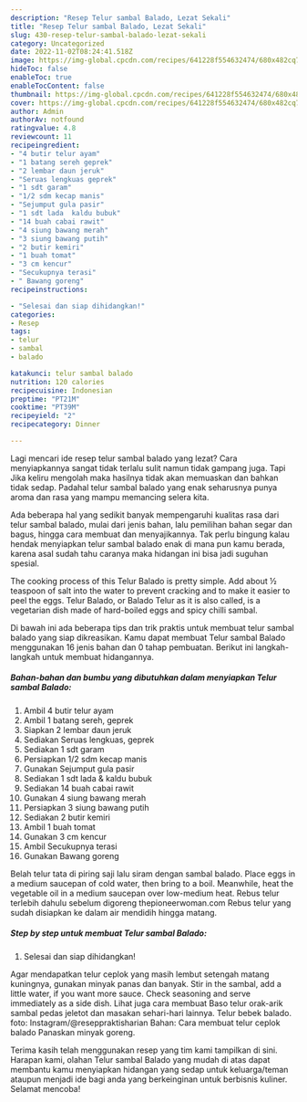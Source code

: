 ```yaml
---
description: "Resep Telur sambal Balado, Lezat Sekali"
title: "Resep Telur sambal Balado, Lezat Sekali"
slug: 430-resep-telur-sambal-balado-lezat-sekali
category: Uncategorized
date: 2022-11-02T08:24:41.518Z
image: https://img-global.cpcdn.com/recipes/641228f554632474/680x482cq70/telur-sambal-balado-foto-resep-utama.jpg
hideToc: false
enableToc: true
enableTocContent: false
thumbnail: https://img-global.cpcdn.com/recipes/641228f554632474/680x482cq70/telur-sambal-balado-foto-resep-utama.jpg
cover: https://img-global.cpcdn.com/recipes/641228f554632474/680x482cq70/telur-sambal-balado-foto-resep-utama.jpg
author: Admin
authorAv: notfound
ratingvalue: 4.8
reviewcount: 11
recipeingredient:
- "4 butir telur ayam"
- "1 batang sereh geprek"
- "2 lembar daun jeruk"
- "Seruas lengkuas geprek"
- "1 sdt garam"
- "1/2 sdm kecap manis"
- "Sejumput gula pasir"
- "1 sdt lada  kaldu bubuk"
- "14 buah cabai rawit"
- "4 siung bawang merah"
- "3 siung bawang putih"
- "2 butir kemiri"
- "1 buah tomat"
- "3 cm kencur"
- "Secukupnya terasi"
- " Bawang goreng"
recipeinstructions:

- "Selesai dan siap dihidangkan!"
categories:
- Resep
tags:
- telur
- sambal
- balado

katakunci: telur sambal balado 
nutrition: 120 calories
recipecuisine: Indonesian
preptime: "PT21M"
cooktime: "PT39M"
recipeyield: "2"
recipecategory: Dinner

---
```



Lagi mencari ide resep telur sambal balado yang lezat? Cara menyiapkannya sangat tidak terlalu sulit namun tidak gampang juga. Tapi Jika keliru mengolah maka hasilnya tidak akan memuaskan dan bahkan tidak sedap. Padahal telur sambal balado yang enak seharusnya punya aroma dan rasa yang mampu memancing selera kita.


Ada beberapa hal yang sedikit banyak mempengaruhi kualitas rasa dari telur sambal balado, mulai dari jenis bahan, lalu pemilihan bahan segar dan bagus, hingga cara membuat dan menyajikannya. Tak perlu bingung kalau hendak menyiapkan telur sambal balado enak di mana pun kamu berada, karena asal sudah tahu caranya maka hidangan ini bisa jadi suguhan spesial.

The cooking process of this Telur Balado is pretty simple. Add about ½ teaspoon of salt into the water to prevent cracking and to make it easier to peel the eggs. Telur Balado, or Balado Telur as it is also called, is a vegetarian dish made of hard-boiled eggs and spicy chilli sambal.


Di bawah ini ada beberapa tips dan trik praktis untuk membuat telur sambal balado yang siap dikreasikan. Kamu dapat membuat Telur sambal Balado menggunakan 16 jenis bahan dan 0 tahap pembuatan. Berikut ini langkah-langkah untuk membuat hidangannya.

<!--inarticleads1-->

##### Bahan-bahan dan bumbu yang dibutuhkan dalam menyiapkan Telur sambal Balado:

1. Ambil 4 butir telur ayam
1. Ambil 1 batang sereh, geprek
1. Siapkan 2 lembar daun jeruk
1. Sediakan Seruas lengkuas, geprek
1. Sediakan 1 sdt garam
1. Persiapkan 1/2 sdm kecap manis
1. Gunakan Sejumput gula pasir
1. Sediakan 1 sdt lada &amp; kaldu bubuk
1. Sediakan 14 buah cabai rawit
1. Gunakan 4 siung bawang merah
1. Persiapkan 3 siung bawang putih
1. Sediakan 2 butir kemiri
1. Ambil 1 buah tomat
1. Gunakan 3 cm kencur
1. Ambil Secukupnya terasi
1. Gunakan  Bawang goreng


Belah telur tata di piring saji lalu siram dengan sambal balado. Place eggs in a medium saucepan of cold water, then bring to a boil. Meanwhile, heat the vegetable oil in a medium saucepan over low-medium heat. Rebus telur terlebih dahulu sebelum digoreng thepioneerwoman.com Rebus telur yang sudah disiapkan ke dalam air mendidih hingga matang. 

<!--inarticleads2-->

##### Step by step untuk membuat Telur sambal Balado:


1. Selesai dan siap dihidangkan!

Agar mendapatkan telur ceplok yang masih lembut setengah matang kuningnya, gunakan minyak panas dan banyak. Stir in the sambal, add a little water, if you want more sauce. Check seasoning and serve immediately as a side dish. Lihat juga cara membuat Baso telur orak-arik sambal pedas jeletot dan masakan sehari-hari lainnya. Telur bebek balado. foto: Instagram/@reseppraktisharian Bahan: Cara membuat telur ceplok balado Panaskan minyak goreng. 

Terima kasih telah menggunakan resep yang tim kami tampilkan di sini. Harapan kami, olahan Telur sambal Balado yang mudah di atas dapat membantu kamu menyiapkan hidangan yang sedap untuk keluarga/teman ataupun menjadi ide bagi anda yang berkeinginan untuk berbisnis kuliner. Selamat mencoba!

